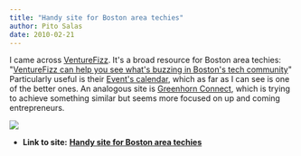 ```yaml
---
title: "Handy site for Boston area techies"
author: Pito Salas
date: 2010-02-21
---
```




I came across [VentureFizz](<http://venturefizz.com/>). It's a broad resource
for Boston area techies: "[VentureFizz can help you see what's buzzing in
Boston's tech community](<http://venturefizz.com/>)" Particularly useful is
their [Event's calendar](<http://venturefizz.com/events>), which as far as I
can see is one of the better ones. An analogous site is [Greenhorn
Connect](<http://www.greenhornconnect.com/>), which is trying to achieve
something similar but seems more focused on up and coming entrepreneurs.

![](https://i0.wp.com/img.zemanta.com/pixy.gif?w=584)


* **Link to site:** **[Handy site for Boston area techies](None)**
